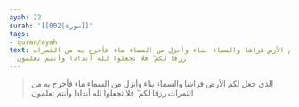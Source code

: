 ```yaml
---
ayah: 22
surah: '[[002|سورة]]'
tags:
- quran/ayah
text: الذي جعل لكم الأرض فراشا والسماء بناء وأنزل من السماء ماء فأخرج به من الثمرات
  رزقا لكم ۖ فلا تجعلوا لله أندادا وأنتم تعلمون
---
```

> الذي جعل لكم الأرض فراشا والسماء بناء وأنزل من السماء ماء فأخرج به من الثمرات رزقا لكم ۖ فلا تجعلوا لله أندادا وأنتم تعلمون
